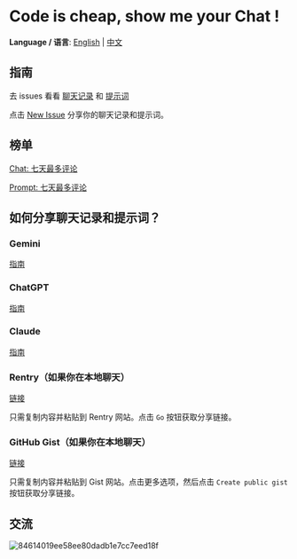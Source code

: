 # Code is cheap, show me your Chat !

**Language / 语言**: [English](README.md) | [中文](README_zh.md)

## 指南

去 issues 看看 [聊天记录](https://github.com/TokenRollAI/show-your-chat/issues?q=is%3Aissue%20state%3Aopen%20label%3A%23Chat%20label%3A%2B%E4%B8%AD%E6%96%87) 和 [提示词](https://github.com/TokenRollAI/show-your-chat/issues?q=is%3Aissue%20state%3Aopen%20label%3A%23Prompt%20label%3A%2B%E4%B8%AD%E6%96%87)

点击 [New Issue](https://github.com/TokenRollAI/show-your-chat/issues/new/choose) 分享你的聊天记录和提示词。

## 榜单

[Chat: 七天最多评论](https://github.com/TokenRollAI/show-your-chat/issues?q=is%3Aissue%20state%3Aopen%20label%3A%23Chat%20label%3A%2B%E4%B8%AD%E6%96%87%20sort%3Acomments-desc%20created%3A%3E%40today-1w)

[Prompt: 七天最多评论](https://github.com/TokenRollAI/show-your-chat/issues?q=is%3Aissue%20state%3Aopen%20label%3A%23Prompt%20label%3A%2B%E4%B8%AD%E6%96%87%20sort%3Acomments-desc%20created%3A%3E%40today-1w)



## 如何分享聊天记录和提示词？

### Gemini

[指南](https://support.google.com/gemini/answer/13743730?hl=zh&co=GENIE.Platform%3DDesktop)

### ChatGPT

[指南](https://help.openai.com/en/articles/7925741-chatgpt-shared-links-faq#:~:text=%E6%89%80%E6%9C%89%E7%94%A8%E6%88%B7%E5%BC%80%E6%94%BE%E3%80%82-,How%20do%20I%20create%20a%20shared%20link%3F,-%E5%A6%82%E4%BD%95%E5%88%9B%E5%BB%BA%E5%85%B1%E4%BA%AB)

### Claude

[指南](https://support.anthropic.com/en/articles/10593882-sharing-and-unsharing-chats)

### Rentry（如果你在本地聊天）

[链接](https://rentry.co/)

只需复制内容并粘贴到 Rentry 网站。点击 `Go` 按钮获取分享链接。

### GitHub Gist（如果你在本地聊天）

[链接](https://gist.github.com/)

只需复制内容并粘贴到 Gist 网站。点击更多选项，然后点击 `Create public gist` 按钮获取分享链接。

## 交流

![84614019ee58ee80dadb1e7cc7eed18f](https://github.com/user-attachments/assets/5b9df314-e05b-4ac2-9757-585b9c13c9e6)
